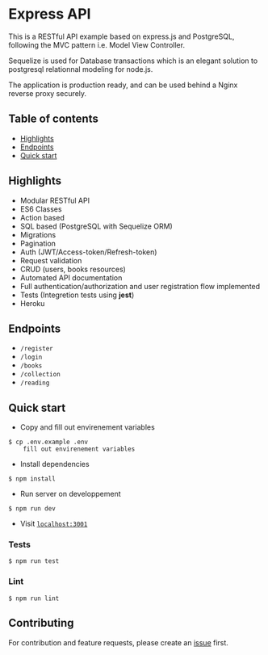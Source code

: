 # Express API

This is a RESTful API example based on express.js and PostgreSQL, following the MVC pattern i.e. Model View Controller.

Sequelize is used for Database transactions which is an elegant solution to postgresql relationnal modeling for node.js.

The application is production ready, and can be used behind a Nginx reverse proxy securely.

## Table of contents

- [Highlights](#highlights)
- [Endpoints](#endpoints)
- [Quick start](#quick-start)

## Highlights

- Modular RESTful API
- ES6 Classes
- Action based
- SQL based (PostgreSQL with Sequelize ORM)
- Migrations
- Pagination
- Auth (JWT/Access-token/Refresh-token)
- Request validation
- CRUD (users, books resources)
- Automated API documentation
- Full authentication/authorization and user registration flow implemented
- Tests (Integretion tests using **jest**)
- Heroku

## Endpoints

- `/register`
- `/login`
- `/books`
- `/collection`
- `/reading`

## Quick start

- Copy and fill out envirenement variables

```console
$ cp .env.example .env
    fill out envirenement variables
```

- Install dependencies

```console
$ npm install
```

- Run server on developpement

```console
$ npm run dev
```

- Visit [`localhost:3001`](http://localhost:3001)

### Tests

```console
$ npm run test
```

### Lint

```console
$ npm run lint
```

## Contributing

For contribution and feature requests, please create an [issue](./issues) first.
